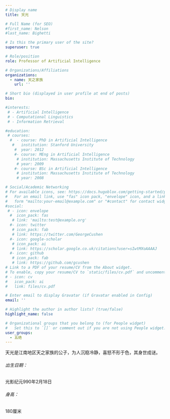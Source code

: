 ```yaml
---
# Display name
title: 天光

# Full Name (for SEO)
#first_name: Nelson
#last_name: Bighetti

# Is this the primary user of the site?
superuser: true

# Role/position
role: Professor of Artificial Intelligence

# Organizations/Affiliations
organizations:
  - name: 天之家族
    url: ''

# Short bio (displayed in user profile at end of posts)
bio: 

#interests:
 # - Artificial Intelligence
 # - Computational Linguistics
 # - Information Retrieval

#education:
 # courses:
  #  - course: PhD in Artificial Intelligence
   #   institution: Stanford University
    #  year: 2012
    #- course: MEng in Artificial Intelligence
     # institution: Massachusetts Institute of Technology
     # year: 2009
    #- course: BSc in Artificial Intelligence
     # institution: Massachusetts Institute of Technology
     # year: 2008

# Social/Academic Networking
# For available icons, see: https://docs.hugoblox.com/getting-started/page-builder/#icons
#   For an email link, use "fas" icon pack, "envelope" icon, and a link in the
#   form "mailto:your-email@example.com" or "#contact" for contact widget.
#social:
 # - icon: envelope
  #  icon_pack: fas
   # link: 'mailto:test@example.org'
  #- icon: twitter
   # icon_pack: fab
   # link: https://twitter.com/GeorgeCushen
  #- icon: google-scholar
   # icon_pack: ai
   # link: https://scholar.google.co.uk/citations?user=sIwtMXoAAAAJ
  #- icon: github
   # icon_pack: fab
   # link: https://github.com/gcushen
# Link to a PDF of your resume/CV from the About widget.
# To enable, copy your resume/CV to `static/files/cv.pdf` and uncomment the lines below.
# - icon: cv
#   icon_pack: ai
#   link: files/cv.pdf

# Enter email to display Gravatar (if Gravatar enabled in Config)
email: ''

# Highlight the author in author lists? (true/false)
highlight_name: false

# Organizational groups that you belong to (for People widget)
#   Set this to `[]` or comment out if you are not using People widget.
user_groups:
  - 五绝
---
```


天光是江南地区天之家族的公子，为人沉稳冷静，喜怒不形于色，其身世成谜。

###### 出生日期：

光影纪元990年2月18日

###### 身高：

180厘米
